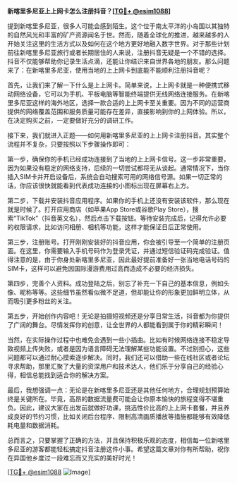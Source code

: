 **新喀里多尼亚上上网卡怎么注册抖音？[[TG💪+ @esim1088](https://t.me/s/esim1088)]**

提到新喀里多尼亚，很多人可能会感到陌生。这个位于南太平洋的小岛国以其独特的自然风光和丰富的矿产资源闻名于世。然而，随着全球化的推进，越来越多的人开始关注这里的生活方式以及如何在这个地方更好地融入数字世界。对于那些计划前往新喀里多尼亚旅行或者长期居住的人来说，注册抖音无疑是一个不错的选择。抖音不仅能够帮助你记录生活点滴，还能让你结识来自世界各地的朋友。那么问题来了：在新喀里多尼亚，使用当地的上上网卡到底能不能顺利注册抖音呢？

首先，让我们来了解一下什么是上上网卡。简单来说，上上网卡就是一种便携式移动网络设备，它可以为手机、平板电脑等智能终端提供无线网络连接服务。在新喀里多尼亚这样的海外地区，选择一款合适的上上网卡至关重要。因为不同的运营商提供的网络覆盖范围和服务质量可能存在差异，直接影响到你的上网体验。所以，在决定购买之前，一定要做好充分的调研工作。

接下来，我们就进入正题——如何用新喀里多尼亚的上上网卡注册抖音。其实整个流程并不复杂，只要按照以下步骤操作即可：

第一步，确保你的手机已经成功连接到了当地的上上网卡信号。这一步非常重要，因为如果没有稳定的网络支持，后续的一切尝试都将无从谈起。通常情况下，当你插入SIM卡并开启设备后，系统会自动搜索可用的网络信号源。如果一切正常的话，你应该很快就能看到代表成功连接的小图标出现在屏幕右上方。

第二步，下载并安装抖音应用程序。如果你的手机上还没有安装该软件，那么现在就是时候了。打开应用商店（如苹果App Store或谷歌Play Store），搜索“TikTok”（抖音英文名），然后点击下载按钮。等待安装完成后，记得允许必要的权限请求，比如访问相册、相机等功能，这样才能保证日后正常使用。

第三步，注册账号。打开刚刚安装好的抖音应用，你会被引导至一个简单的注册页面。在这里，你需要输入手机号码作为登录凭证，并通过短信验证码完成验证。值得注意的是，由于你身处新喀里多尼亚，因此最好提前准备好一张当地电话号码的SIM卡，这样可以避免因国际漫游费用过高而造成不必要的经济损失。

第四步，完善个人资料。成功登陆之后，别忘了补充一下自己的基本信息，例如头像、昵称等等。这些细节虽然看似微不足道，但却能让你的形象更加鲜明立体，从而吸引更多粉丝的关注。

第五步，开始创作内容吧！无论是拍摄短视频还是分享日常生活，抖音都为你提供了广阔的舞台。尽情发挥你的创意，让全世界的人都能看到属于你的精彩瞬间！

当然，在实际操作过程中也难免会遇到一些小插曲。比如有时候网络连接不稳定导致视频上传失败，或者是因为语言障碍无法理解某些功能设置。不过别担心，这些问题都可以通过耐心摸索逐步解决。同时，我们还可以借助一些在线社区或者论坛寻求帮助，那里汇聚了大量的资深用户和技术达人，他们乐于分享自己的经验心得，相信总能找到适合你的解决方案。

最后，我想强调一点：无论是在新喀里多尼亚还是其他任何地方，合理规划预算始终是关键所在。毕竟，高昂的数据流量费可能会让你原本愉快的旅程变得不堪重负。因此，建议大家在出发前就做好功课，挑选性价比高的上上网卡套餐，并且养成良好的节约习惯，比如关闭后台程序、限制高清画质播放等措施都能够有效降低耗电量和数据消耗。

总而言之，只要掌握了正确的方法，并且保持积极乐观的态度，相信每一位新喀里多尼亚的游客都能轻松搞定抖音注册这件小事。希望这篇文章对你有所帮助，祝你在异国他乡度过一段难忘而又充实的美好时光！

[[TG💪+ @esim1088](https://t.me/s/esim1088) ![Image](https://i.postimg.cc/4NQfJmqS/Snipaste-2025-05-13-00-14-12.png)]
